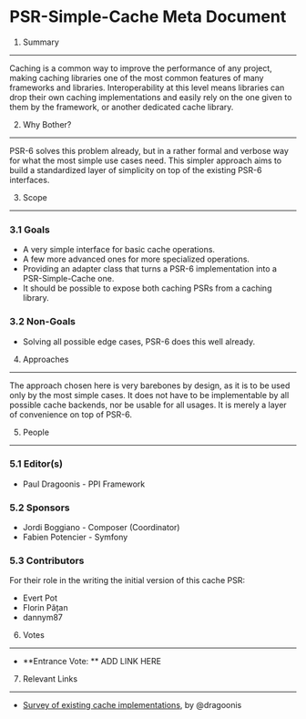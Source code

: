 PSR-Simple-Cache Meta Document
==============================

1. Summary
----------

Caching is a common way to improve the performance of any project, making
caching libraries one of the most common features of many frameworks and
libraries. Interoperability at this level means libraries can drop their
own caching implementations and easily rely on the one given to them by the
framework, or another dedicated cache library.


2. Why Bother?
--------------

PSR-6 solves this problem already, but in a rather formal and verbose way for
what the most simple use cases need. This simpler approach aims to build a
standardized layer of simplicity on top of the existing PSR-6 interfaces.


3. Scope
--------

### 3.1 Goals

* A very simple interface for basic cache operations.
* A few more advanced ones for more specialized operations.
* Providing an adapter class that turns a PSR-6 implementation into a
  PSR-Simple-Cache one.
* It should be possible to expose both caching PSRs from a caching library.

### 3.2 Non-Goals

* Solving all possible edge cases, PSR-6 does this well already.


4. Approaches
-------------

The approach chosen here is very barebones by design, as it is to be used
only by the most simple cases. It does not have to be implementable by all
possible cache backends, nor be usable for all usages. It is merely a layer
of convenience on top of PSR-6.


5. People
---------

### 5.1 Editor(s)

* Paul Dragoonis - PPI Framework

### 5.2 Sponsors

* Jordi Boggiano - Composer (Coordinator)
* Fabien Potencier - Symfony

### 5.3 Contributors

For their role in the writing the initial version of this cache PSR:

* Evert Pot
* Florin Pățan
* dannym87


6. Votes
--------

* **Entrance Vote: **  ADD LINK HERE


7. Relevant Links
-----------------

* [Survey of existing cache implementations][1], by @dragoonis

[1]: https://docs.google.com/spreadsheet/ccc?key=0Ak2JdGialLildEM2UjlOdnA4ekg3R1Bfeng5eGlZc1E#gid=0
